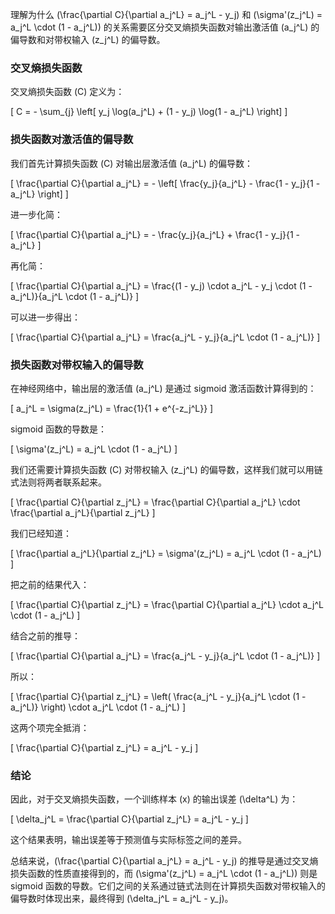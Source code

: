 理解为什么 \(\frac{\partial C}{\partial a_j^L} = a_j^L - y_j\) 和 \(\sigma'(z_j^L) = a_j^L \cdot (1 - a_j^L)\) 的关系需要区分交叉熵损失函数对输出激活值 \(a_j^L\) 的偏导数和对带权输入 \(z_j^L\) 的偏导数。

### 交叉熵损失函数

交叉熵损失函数 \(C\) 定义为：

\[ C = - \sum_{j} \left[ y_j \log(a_j^L) + (1 - y_j) \log(1 - a_j^L) \right] \]

### 损失函数对激活值的偏导数

我们首先计算损失函数 \(C\) 对输出层激活值 \(a_j^L\) 的偏导数：

\[ \frac{\partial C}{\partial a_j^L} = - \left[ \frac{y_j}{a_j^L} - \frac{1 - y_j}{1 - a_j^L} \right] \]

进一步化简：

\[ \frac{\partial C}{\partial a_j^L} = - \frac{y_j}{a_j^L} + \frac{1 - y_j}{1 - a_j^L} \]

再化简：

\[ \frac{\partial C}{\partial a_j^L} = \frac{(1 - y_j) \cdot a_j^L - y_j \cdot (1 - a_j^L)}{a_j^L \cdot (1 - a_j^L)} \]

可以进一步得出：

\[ \frac{\partial C}{\partial a_j^L} = \frac{a_j^L - y_j}{a_j^L \cdot (1 - a_j^L)} \]

### 损失函数对带权输入的偏导数

在神经网络中，输出层的激活值 \(a_j^L\) 是通过 sigmoid 激活函数计算得到的：

\[ a_j^L = \sigma(z_j^L) = \frac{1}{1 + e^{-z_j^L}} \]

sigmoid 函数的导数是：

\[ \sigma'(z_j^L) = a_j^L \cdot (1 - a_j^L) \]

我们还需要计算损失函数 \(C\) 对带权输入 \(z_j^L\) 的偏导数，这样我们就可以用链式法则将两者联系起来。

\[ \frac{\partial C}{\partial z_j^L} = \frac{\partial C}{\partial a_j^L} \cdot \frac{\partial a_j^L}{\partial z_j^L} \]

我们已经知道：

\[ \frac{\partial a_j^L}{\partial z_j^L} = \sigma'(z_j^L) = a_j^L \cdot (1 - a_j^L) \]

把之前的结果代入：

\[ \frac{\partial C}{\partial z_j^L} = \frac{\partial C}{\partial a_j^L} \cdot a_j^L \cdot (1 - a_j^L) \]

结合之前的推导：

\[ \frac{\partial C}{\partial a_j^L} = \frac{a_j^L - y_j}{a_j^L \cdot (1 - a_j^L)} \]

所以：

\[ \frac{\partial C}{\partial z_j^L} = \left( \frac{a_j^L - y_j}{a_j^L \cdot (1 - a_j^L)} \right) \cdot a_j^L \cdot (1 - a_j^L) \]

这两个项完全抵消：

\[ \frac{\partial C}{\partial z_j^L} = a_j^L - y_j \]

### 结论

因此，对于交叉熵损失函数，一个训练样本 \(x\) 的输出误差 \(\delta^L\) 为：

\[ \delta_j^L = \frac{\partial C}{\partial z_j^L} = a_j^L - y_j \]

这个结果表明，输出误差等于预测值与实际标签之间的差异。

总结来说，\(\frac{\partial C}{\partial a_j^L} = a_j^L - y_j\) 的推导是通过交叉熵损失函数的性质直接得到的，而 \(\sigma'(z_j^L) = a_j^L \cdot (1 - a_j^L)\) 则是 sigmoid 函数的导数。它们之间的关系通过链式法则在计算损失函数对带权输入的偏导数时体现出来，最终得到 \(\delta_j^L = a_j^L - y_j\)。
